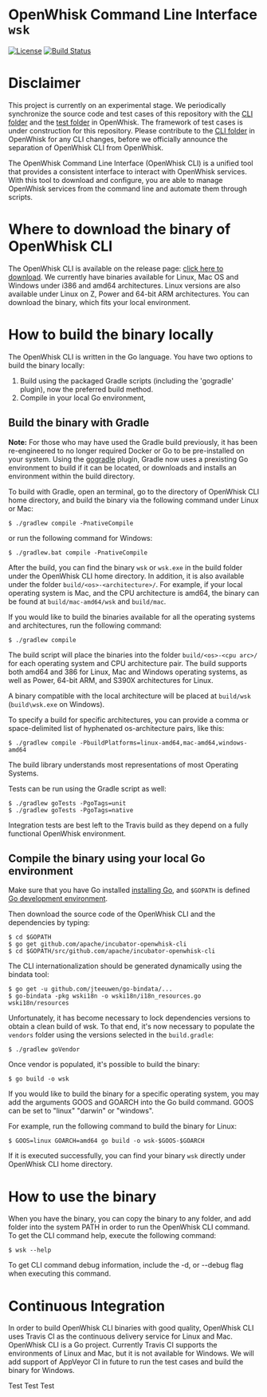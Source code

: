 <!--
#
# Licensed to the Apache Software Foundation (ASF) under one or more contributor 
# license agreements.  See the NOTICE file distributed with this work for additional 
# information regarding copyright ownership.  The ASF licenses this file to you
# under the Apache License, Version 2.0 (the # "License"); you may not use this 
# file except in compliance with the License.  You may obtain a copy of the License 
# at:
#
# http://www.apache.org/licenses/LICENSE-2.0
#
# Unless required by applicable law or agreed to in writing, software distributed 
# under the License is distributed on an "AS IS" BASIS, WITHOUT WARRANTIES OR 
# CONDITIONS OF ANY KIND, either express or implied.  See the License for the
# specific language governing permissions and limitations under the License.
#
-->

# OpenWhisk Command Line Interface `wsk`
[![License](https://img.shields.io/badge/license-Apache--2.0-blue.svg)](http://www.apache.org/licenses/LICENSE-2.0)
[![Build Status](https://travis-ci.org/apache/incubator-openwhisk-cli.svg?branch=master)](https://travis-ci.org/apache/incubator-openwhisk-cli)

# Disclaimer

This project is currently on an experimental stage. We periodically synchronize
the source code and test cases of this repository with the [CLI
folder](https://github.com/apache/incubator-openwhisk/tree/master/tools/cli/go-whisk-cli)
and the [test
folder](https://github.com/apache/incubator-openwhisk/tree/master/tests) in
OpenWhisk. The framework of test cases is under construction for this
repository. Please contribute to the [CLI
folder](https://github.com/apache/incubator-openwhisk/tree/master/tools/cli/go-whisk-cli)
in OpenWhisk for any CLI changes, before we officially announce the separation
of OpenWhisk CLI from OpenWhisk.

The OpenWhisk Command Line Interface (OpenWhisk CLI) is a unified tool that
provides a consistent interface to interact with OpenWhisk services. With this
tool to download and configure, you are able to manage OpenWhisk services from
the command line and automate them through scripts.

# Where to download the binary of OpenWhisk CLI

The OpenWhisk CLI is available on the release page: [click here to
download](https://github.com/apache/incubator-openwhisk-cli/releases). We
currently have binaries available for Linux, Mac OS and Windows under i386 and
amd64 architectures. Linux versions are also available under Linux on Z, Power
and 64-bit ARM architectures. You can download the binary, which fits your
local environment.

# How to build the binary locally

The OpenWhisk CLI is written in the Go language. You have two options to build
the binary locally:

1.  Build using the packaged Gradle scripts (including the 'gogradle' plugin),
now the preferred build method.
2.  Compile in your local Go environment,

## Build the binary with Gradle

**Note:** For those who may have used the Gradle build previously, it has been
re-engineered to no longer required Docker or Go to be pre-installed on your
system.  Using the [gogradle](https://github.com/gogradle/gogradle) plugin,
Gradle now uses a prexisting Go environment to build if it can be located, or
downloads and installs an environment within the build directory.

To build with Gradle, open an terminal, go to the directory of OpenWhisk CLI
home directory, and build the binary via the following command under Linux or
Mac:

```
$ ./gradlew compile -PnativeCompile
```

or run the following command for Windows:

```
$ ./gradlew.bat compile -PnativeCompile
```

After the build, you can find the binary `wsk` or `wsk.exe` in the build folder
under the OpenWhisk CLI home directory. In addition, it is also available under
the folder `build/<os>-<architecture>/`. For example, if your local operating
system is Mac, and the CPU architecture is amd64, the binary can be found at
`build/mac-amd64/wsk` and `build/mac`.

If you would like to build the binaries available for all the operating systems
and architectures, run the following command:

```
$ ./gradlew compile
```

The build script will place the binaries into the folder `build/<os>-<cpu arc>/`
for each operating system and CPU architecture pair. The build supports both
amd64 and 386 for Linux, Mac and Windows operating systems, as well as Power,
64-bit ARM, and S390X architectures for Linux.

A binary compatible with the local architecture will be placed at `build/wsk`
(`build\wsk.exe` on Windows).

To specify a build for specific architectures, you can provide a comma or
space-delimited list of hyphenated os-architecture pairs, like this:

```
$ ./gradlew compile -PbuildPlatforms=linux-amd64,mac-amd64,windows-amd64
```

The build library understands most representations of most Operating Systems.

Tests can be run using the Gradle script as well:

```
$ ./gradlew goTests -PgoTags=unit
$ ./gradlew goTests -PgoTags=native
```

Integration tests are best left to the Travis build as they depend on a fully
functional OpenWhisk environment.

## Compile the binary using your local Go environment

Make sure that you have Go installed [installing
Go](https://golang.org/doc/install), and `$GOPATH` is defined [Go development
environment](https://golang.org/doc/code.html).

Then download the source code of the OpenWhisk CLI and the dependencies by
typing:

```
$ cd $GOPATH
$ go get github.com/apache/incubator-openwhisk-cli
$ cd $GOPATH/src/github.com/apache/incubator-openwhisk-cli
```

The CLI internationalization should be generated dynamically using the
bindata tool:

```
$ go get -u github.com/jteeuwen/go-bindata/...
$ go-bindata -pkg wski18n -o wski18n/i18n_resources.go wski18n/resources
```

Unfortunately, it has become necessary to lock dependencies versions to obtain a
clean build of wsk.  To that end, it's now necessary to populate the `vendors`
folder using the versions selected in the `build.gradle`:

```
$ ./gradlew goVendor
```

Once vendor is populated, it's possible to build the binary:

```
$ go build -o wsk
```

If you would like to build the binary for a specific operating system, you may
add the arguments GOOS and GOARCH into the Go build command. GOOS can
be set to "linux" "darwin" or "windows".

For example, run the following command to build the binary for Linux:

```
$ GOOS=linux GOARCH=amd64 go build -o wsk-$GOOS-$GOARCH
```

If it is executed successfully, you can find your binary `wsk` directly under
OpenWhisk CLI home directory.

# How to use the binary

When you have the binary, you can copy the binary to any folder, and add folder
into the system PATH in order to run the OpenWhisk CLI command. To get the CLI
command help, execute the following command:

```
$ wsk --help
```

To get CLI command debug information, include the -d, or --debug flag when
executing this command.

# Continuous Integration

In order to build OpenWhisk CLI binaries with good quality, OpenWhisk CLI uses
Travis CI as the continuous delivery service for Linux and Mac. OpenWhisk CLI is
a Go project. Currently Travis CI supports the environments of Linux and Mac,
but it is not available for Windows. We will add support of AppVeyor CI in
future to run the test cases and build the binary for Windows.

Test Test Test
